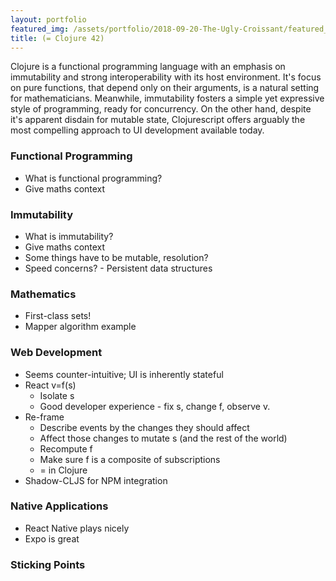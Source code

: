 ```yaml
---
layout: portfolio
featured_img: /assets/portfolio/2018-09-20-The-Ugly-Croissant/featured_img.png
title: (= Clojure 42)
---
```

Clojure is a functional programming language with an emphasis on immutability and strong interoperability with its host environment.
It's focus on pure functions, that depend only on their arguments, is a natural setting for mathematicians.
Meanwhile, immutability fosters a simple yet expressive style of programming, ready for concurrency.
On the other hand, despite it's apparent disdain for mutable state, Clojurescript offers arguably the most compelling approach to UI development available today.

<!--more-->

### Functional Programming

* What is functional programming?
* Give maths context

### Immutability

* What is immutability?
* Give maths context
* Some things have to be mutable, resolution?
* Speed concerns? - Persistent data structures

### Mathematics

* First-class sets!
* Mapper algorithm example

### Web Development

* Seems counter-intuitive; UI is inherently stateful
* React v=f(s)
	- Isolate s
	- Good developer experience - fix s, change f, observe v.
* Re-frame
	- Describe events by the changes they should affect
	- Affect those changes to mutate s (and the rest of the world)
	- Recompute f
	- Make sure f is a composite of subscriptions
	- = in Clojure
* Shadow-CLJS for NPM integration

### Native Applications

* React Native plays nicely
* Expo is great

### Sticking Points
